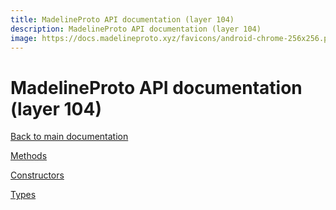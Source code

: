 ```yaml
---
title: MadelineProto API documentation (layer 104)
description: MadelineProto API documentation (layer 104)
image: https://docs.madelineproto.xyz/favicons/android-chrome-256x256.png
---
```

# MadelineProto API documentation (layer 104)  

[Back to main documentation](..)  


[Methods](methods/)

[Constructors](constructors/)

[Types](types/)